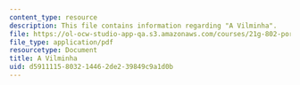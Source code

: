 ```yaml
---
content_type: resource
description: This file contains information regarding "A Vilminha".
file: https://ol-ocw-studio-app-qa.s3.amazonaws.com/courses/21g-802-portuguese-ii-spring-2012/d5911115803214462de239849c9a1d0b_MIT21G_802S12_Vilminha.pdf
file_type: application/pdf
resourcetype: Document
title: A Vilminha
uid: d5911115-8032-1446-2de2-39849c9a1d0b
---
```


